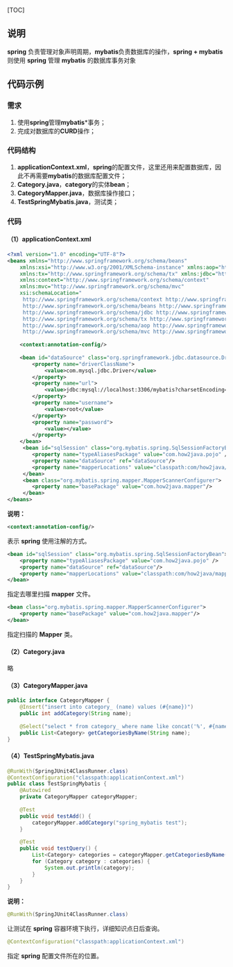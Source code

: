 [TOC]

## 说明

**spring** 负责管理对象声明周期，**mybatis**负责数据库的操作，**spring + mybatis** 则使用 **spring** 管理 **mybatis** 的数据库事务对象

## 代码示例

### 需求

1. 使用**spring**管理**mybatis***事务；
2. 完成对数据库的**CURD**操作；

### 代码结构

1. **applicationContext.xml**，**spring**的配置文件，这里还用来配置数据库，因此不再需要**mybatis**的数据库配置文件；
2. **Category.java**，**category**的实体**bean**；
3. **CategoryMapper.java**，数据库操作接口；
4. **TestSpringMybatis.java**，测试类；

### 代码

#### （1）applicationContext.xml

```xml
<?xml version="1.0" encoding="UTF-8"?>
<beans xmlns="http://www.springframework.org/schema/beans"
    xmlns:xsi="http://www.w3.org/2001/XMLSchema-instance" xmlns:aop="http://www.springframework.org/schema/aop"
    xmlns:tx="http://www.springframework.org/schema/tx" xmlns:jdbc="http://www.springframework.org/schema/jdbc"
    xmlns:context="http://www.springframework.org/schema/context"
    xmlns:mvc="http://www.springframework.org/schema/mvc"
    xsi:schemaLocation="
     http://www.springframework.org/schema/context http://www.springframework.org/schema/context/spring-context-3.0.xsd
     http://www.springframework.org/schema/beans http://www.springframework.org/schema/beans/spring-beans-3.0.xsd
     http://www.springframework.org/schema/jdbc http://www.springframework.org/schema/jdbc/spring-jdbc-3.0.xsd
     http://www.springframework.org/schema/tx http://www.springframework.org/schema/tx/spring-tx-3.0.xsd
     http://www.springframework.org/schema/aop http://www.springframework.org/schema/aop/spring-aop-3.0.xsd
     http://www.springframework.org/schema/mvc http://www.springframework.org/schema/mvc/spring-mvc.xsd">
    
    <context:annotation-config/>
    
    <bean id="dataSource" class="org.springframework.jdbc.datasource.DriverManagerDataSource">
        <property name="driverClassName">
            <value>com.mysql.jdbc.Driver</value>
        </property>
        <property name="url">
            <value>jdbc:mysql://localhost:3306/mybatis?charsetEncoding=UTF-8</value>
        </property>
        <property name="username">
            <value>root</value>
        </property>
        <property name="password">
            <value></value>
        </property>
    </bean>
     <bean id="sqlSession" class="org.mybatis.spring.SqlSessionFactoryBean">
        <property name="typeAliasesPackage" value="com.how2java.pojo" />
        <property name="dataSource" ref="dataSource"/>
        <property name="mapperLocations" value="classpath:com/how2java/mapper/*.xml"/>
     </bean>
     <bean class="org.mybatis.spring.mapper.MapperScannerConfigurer">
        <property name="basePackage" value="com.how2java.mapper"/>
     </bean>
</beans>
```

**说明：**

```xml
<context:annotation-config/>
```

表示 **spring** 使用注解的方式。

```xml
<bean id="sqlSession" class="org.mybatis.spring.SqlSessionFactoryBean">
	<property name="typeAliasesPackage" value="com.how2java.pojo" />
	<property name="dataSource" ref="dataSource"/>
	<property name="mapperLocations" value="classpath:com/how2java/mapper/*.xml"/>
</bean>
```

指定去哪里扫描 **mapper** 文件。

```xml
<bean class="org.mybatis.spring.mapper.MapperScannerConfigurer">
	<property name="basePackage" value="com.how2java.mapper"/>
</bean>
```

指定扫描的 **Mapper** 类。

#### （2）Category.java

略

#### （3）CategoryMapper.java

```java
public interface CategoryMapper {
    @Insert("insert into category_ (name) values (#{name})")
    public int addCategory(String name);
    
    @Select("select * from category_ where name like concat('%', #{name}, '%')")
    public List<Category> getCategoriesByName(String name);
}
```

#### （4）TestSpringMybatis.java

```java
@RunWith(SpringJUnit4ClassRunner.class)
@ContextConfiguration("classpath:applicationContext.xml")
public class TestSpringMybatis {
    @Autowired
    private CategoryMapper categoryMapper;
    
    @Test
    public void testAdd() {
        categoryMapper.addCategory("spring_mybatis test");
    }
    
    @Test
    public void testQuery() {
        List<Category> categories = categoryMapper.getCategoriesByName("spring");
        for (Category category : categories) {
            System.out.println(category);
        }
    }
}
```

**说明：**

```java
@RunWith(SpringJUnit4ClassRunner.class)
```

让测试在 **spring** 容器环境下执行，详细知识点日后查询。

```java
@ContextConfiguration("classpath:applicationContext.xml")
```

指定 **spring** 配置文件所在的位置。

